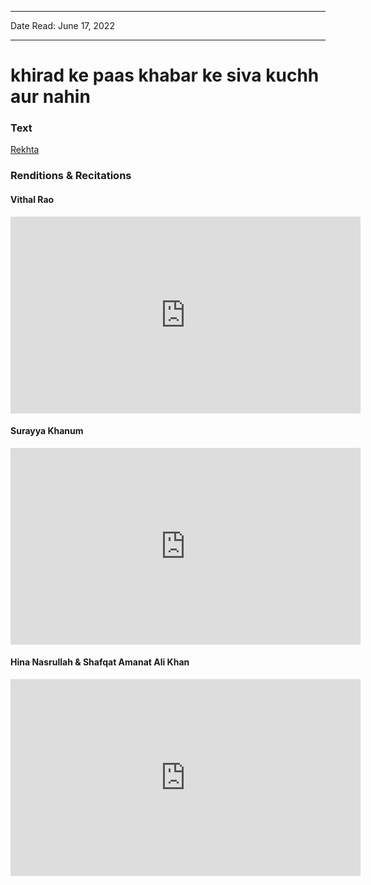 
---

Date Read: June 17, 2022

---


# khirad ke paas khabar ke siva kuchh aur nahin


### Text

[Rekhta](https://www.rekhta.org/ghazals/khirad-ke-paas-khabar-ke-sivaa-kuchh-aur-nahiin-allama-iqbal-ghazals?lang=ur)

### Renditions & Recitations

#### Vithal Rao

<iframe width="560" height="315" src="https://www.youtube.com/embed/pWOqzrpy8Q0" title="YouTube video player" frameborder="0" allow="accelerometer; autoplay; clipboard-write; encrypted-media; gyroscope; picture-in-picture" allowfullscreen></iframe>

#### Surayya Khanum

<iframe width="560" height="315" src="https://www.youtube.com/embed/d_7khBj-u04" title="YouTube video player" frameborder="0" allow="accelerometer; autoplay; clipboard-write; encrypted-media; gyroscope; picture-in-picture" allowfullscreen></iframe>

#### Hina Nasrullah & Shafqat Amanat Ali Khan

<iframe width="560" height="315" src="https://www.youtube.com/embed/DppGkKyCh40" title="YouTube video player" frameborder="0" allow="accelerometer; autoplay; clipboard-write; encrypted-media; gyroscope; picture-in-picture" allowfullscreen></iframe>

